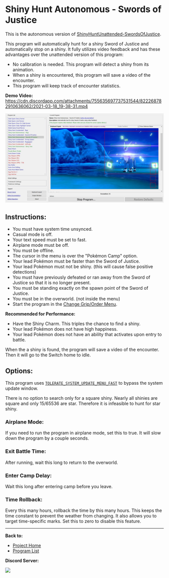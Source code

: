 # Shiny Hunt Autonomous - Swords of Justice

This is the autonomous version of [ShinyHuntUnattended-SwordsOfJustice](../NativePrograms/ShinyHuntUnattended-SwordsOfJustice.md).

This program will automatically hunt for a shiny Sword of Justice and automatically stop on a shiny. It fully utilizes video feedback and has these advantages over the unattended version of this program:
- No calibration is needed. This program will detect a shiny from its animation.
- When a shiny is encountered, this program will save a video of the encounter.
- This program will keep track of encounter statistics.

**Demo Video:** https://cdn.discordapp.com/attachments/755635697737531544/822268782910636062/2021-03-18_19-38-31.mp4

<img src="images/ShinyHuntAutonomous-SwordsOfJustice.jpg" width="800">

## Instructions:
- You must have system time unsynced.
- Casual mode is off.
- Your text speed must be set to fast.
- Airplane mode must be off.
- You must be offline.
- The cursor in the menu is over the "Pokémon Camp" option.
- Your lead Pokémon must be faster than the Sword of Justice.
- Your lead Pokémon must not be shiny. (this will cause false positive detections)
- You must have previously defeated or ran away from the Sword of Justice so that it is no longer present.
- You must be standing exactly on the spawn point of the Sword of Justice.
- You must be in the overworld. (not inside the menu)
- Start the program in the [Change Grip/Order Menu](../Appendix/ChangeGripOrderMenu.md).

**Recommended for Performance:**
- Have the Shiny Charm. This triples the chance to find a shiny.
- Your lead Pokémon does not have high happiness.
- Your lead Pokémon does not have an ability that activates upon entry to battle.

When the a shiny is found, the program will save a video of the encounter. Then it will go to the Switch home to idle.

## Options:

This program uses [`TOLERATE_SYSTEM_UPDATE_MENU_FAST`](../Appendix/GlobalSettings.md#tolerate-system-update-menu-fast) to bypass the system update window.

There is no option to search only for a square shiny. Nearly all shinies are square and only 15/65536 are star. Therefore it is infeasible to hunt for star shiny.

### Airplane Mode:

If you need to run the program in airplane mode, set this to true. It will slow down the program by a couple seconds.

### Exit Battle Time:

After running, wait this long to return to the overworld.

### Enter Camp Delay:

Wait this long after entering camp before you leave.

### Time Rollback:

Every this many hours, rollback the time by this many hours. This keeps the time constant to prevent the weather from changing. It also allows you to target time-specific marks. Set this to zero to disable this feature.

<hr>

**Back to:**
- [Project Home](/README.md)
- [Program List](/Documentation/ProgramList.md)

**Discord Server:** 

[<img src="https://canary.discordapp.com/api/guilds/695809740428673034/widget.png?style=banner2">](https://discord.gg/cQ4gWxN)

